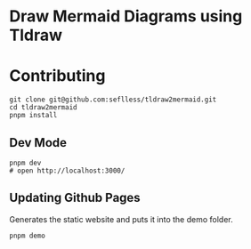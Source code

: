 # Draw Mermaid Diagrams using Tldraw

# Contributing

```
git clone git@github.com:seflless/tldraw2mermaid.git
cd tldraw2mermaid
pnpm install
```

## Dev Mode

```
pnpm dev
# open http://localhost:3000/
```

## Updating Github Pages

Generates the static website and puts it into the demo folder.

```
pnpm demo
```
